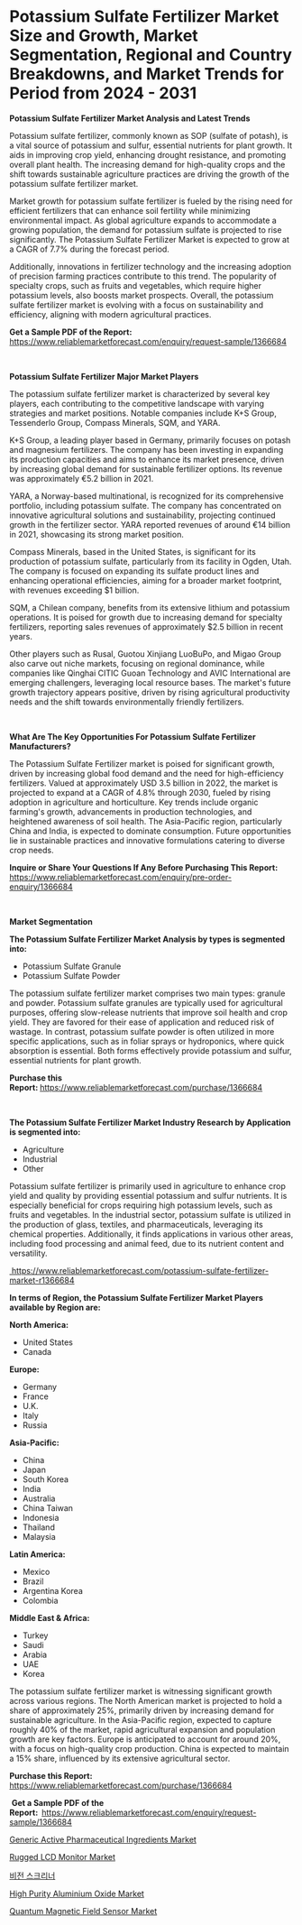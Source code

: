<p><h1>Potassium Sulfate Fertilizer Market Size and Growth, Market Segmentation, Regional and Country Breakdowns, and Market Trends for Period from 2024 -  2031</h1></p><p><strong>Potassium Sulfate Fertilizer Market Analysis and Latest Trends</strong></p>
<p><p>Potassium sulfate fertilizer, commonly known as SOP (sulfate of potash), is a vital source of potassium and sulfur, essential nutrients for plant growth. It aids in improving crop yield, enhancing drought resistance, and promoting overall plant health. The increasing demand for high-quality crops and the shift towards sustainable agriculture practices are driving the growth of the potassium sulfate fertilizer market.</p><p>Market growth for potassium sulfate fertilizer is fueled by the rising need for efficient fertilizers that can enhance soil fertility while minimizing environmental impact. As global agriculture expands to accommodate a growing population, the demand for potassium sulfate is projected to rise significantly. The Potassium Sulfate Fertilizer Market is expected to grow at a CAGR of 7.7% during the forecast period. </p><p>Additionally, innovations in fertilizer technology and the increasing adoption of precision farming practices contribute to this trend. The popularity of specialty crops, such as fruits and vegetables, which require higher potassium levels, also boosts market prospects. Overall, the potassium sulfate fertilizer market is evolving with a focus on sustainability and efficiency, aligning with modern agricultural practices.</p></p>
<p><strong>Get a Sample PDF of the Report:&nbsp;</strong> <a href="https://www.reliablemarketforecast.com/enquiry/request-sample/1366684?utm_campaign=1840&utm_medium=2&utm_source=Github&utm_content=ia&utm_term=06122024&utm_id=potassium-sulfate-fertilizer">https://www.reliablemarketforecast.com/enquiry/request-sample/1366684</a></p>
<p>&nbsp;</p>
<p><strong>Potassium Sulfate Fertilizer Major Market Players</strong></p>
<p><p>The potassium sulfate fertilizer market is characterized by several key players, each contributing to the competitive landscape with varying strategies and market positions. Notable companies include K+S Group, Tessenderlo Group, Compass Minerals, SQM, and YARA.</p><p>K+S Group, a leading player based in Germany, primarily focuses on potash and magnesium fertilizers. The company has been investing in expanding its production capacities and aims to enhance its market presence, driven by increasing global demand for sustainable fertilizer options. Its revenue was approximately €5.2 billion in 2021.</p><p>YARA, a Norway-based multinational, is recognized for its comprehensive portfolio, including potassium sulfate. The company has concentrated on innovative agricultural solutions and sustainability, projecting continued growth in the fertilizer sector. YARA reported revenues of around €14 billion in 2021, showcasing its strong market position.</p><p>Compass Minerals, based in the United States, is significant for its production of potassium sulfate, particularly from its facility in Ogden, Utah. The company is focused on expanding its sulfate product lines and enhancing operational efficiencies, aiming for a broader market footprint, with revenues exceeding $1 billion.</p><p>SQM, a Chilean company, benefits from its extensive lithium and potassium operations. It is poised for growth due to increasing demand for specialty fertilizers, reporting sales revenues of approximately $2.5 billion in recent years.</p><p>Other players such as Rusal, Guotou Xinjiang LuoBuPo, and Migao Group also carve out niche markets, focusing on regional dominance, while companies like Qinghai CITIC Guoan Technology and AVIC International are emerging challengers, leveraging local resource bases. The market's future growth trajectory appears positive, driven by rising agricultural productivity needs and the shift towards environmentally friendly fertilizers.</p></p>
<p>&nbsp;</p>
<p><strong>What Are The Key Opportunities For Potassium Sulfate Fertilizer Manufacturers?</strong></p>
<p><p>The Potassium Sulfate Fertilizer market is poised for significant growth, driven by increasing global food demand and the need for high-efficiency fertilizers. Valued at approximately USD 3.5 billion in 2022, the market is projected to expand at a CAGR of 4.8% through 2030, fueled by rising adoption in agriculture and horticulture. Key trends include organic farming's growth, advancements in production technologies, and heightened awareness of soil health. The Asia-Pacific region, particularly China and India, is expected to dominate consumption. Future opportunities lie in sustainable practices and innovative formulations catering to diverse crop needs.</p></p>
<p><strong>Inquire or Share Your Questions If Any Before Purchasing This Report:</strong> <a href="https://www.reliablemarketforecast.com/enquiry/pre-order-enquiry/1366684?utm_campaign=1840&utm_medium=2&utm_source=Github&utm_content=ia&utm_term=06122024&utm_id=potassium-sulfate-fertilizer">https://www.reliablemarketforecast.com/enquiry/pre-order-enquiry/1366684</a></p>
<p>&nbsp;</p>
<p><strong>Market Segmentation</strong></p>
<p><strong>The Potassium Sulfate Fertilizer Market Analysis by types is segmented into:</strong></p>
<p><ul><li>Potassium Sulfate Granule</li><li>Potassium Sulfate Powder</li></ul></p>
<p><p>The potassium sulfate fertilizer market comprises two main types: granule and powder. Potassium sulfate granules are typically used for agricultural purposes, offering slow-release nutrients that improve soil health and crop yield. They are favored for their ease of application and reduced risk of wastage. In contrast, potassium sulfate powder is often utilized in more specific applications, such as in foliar sprays or hydroponics, where quick absorption is essential. Both forms effectively provide potassium and sulfur, essential nutrients for plant growth.</p></p>
<p><strong>Purchase this Report:&nbsp;</strong><a href="https://www.reliablemarketforecast.com/purchase/1366684?utm_campaign=1840&utm_medium=2&utm_source=Github&utm_content=ia&utm_term=06122024&utm_id=potassium-sulfate-fertilizer">https://www.reliablemarketforecast.com/purchase/1366684</a></p>
<p>&nbsp;</p>
<p><strong>The Potassium Sulfate Fertilizer Market Industry Research by Application is segmented into:</strong></p>
<p><ul><li>Agriculture</li><li>Industrial</li><li>Other</li></ul></p>
<p><p>Potassium sulfate fertilizer is primarily used in agriculture to enhance crop yield and quality by providing essential potassium and sulfur nutrients. It is especially beneficial for crops requiring high potassium levels, such as fruits and vegetables. In the industrial sector, potassium sulfate is utilized in the production of glass, textiles, and pharmaceuticals, leveraging its chemical properties. Additionally, it finds applications in various other areas, including food processing and animal feed, due to its nutrient content and versatility.</p></p>
<p><a href="https://www.reliablemarketforecast.com/potassium-sulfate-fertilizer-market-r1366684?utm_campaign=1840&utm_medium=2&utm_source=Github&utm_content=ia&utm_term=06122024&utm_id=potassium-sulfate-fertilizer">&nbsp;https://www.reliablemarketforecast.com/potassium-sulfate-fertilizer-market-r1366684</a></p>
<p><strong>In terms of Region, the Potassium Sulfate Fertilizer Market Players available by Region are:</strong></p>
<p>
    <p> <strong> North America: </strong>
        <ul>
            <li>United States</li>
            <li>Canada</li>
        </ul>
        </p> 
    <p> <strong> Europe: </strong>
        <ul>
            <li>Germany</li>
            <li>France</li>
            <li>U.K.</li>
            <li>Italy</li>
            <li>Russia</li>
        </ul>
        </p> 
    <p> <strong> Asia-Pacific: </strong>
        <ul>
            <li>China</li>
            <li>Japan</li>
            <li>South Korea</li>
            <li>India</li>
            <li>Australia</li>
            <li>China Taiwan</li>
            <li>Indonesia</li>
            <li>Thailand</li>
            <li>Malaysia</li>
        </ul>
        </p> 
    <p> <strong> Latin America: </strong>
        <ul>
            <li>Mexico</li>
            <li>Brazil</li>
            <li>Argentina Korea</li>
            <li>Colombia</li>
        </ul>
        </p> 
    <p> <strong> Middle East & Africa: </strong>
        <ul>
            <li>Turkey</li>
            <li>Saudi</li>
            <li>Arabia</li>
            <li>UAE</li>
            <li>Korea</li>
        </ul>
    </p>
    </p>
<p><p>The potassium sulfate fertilizer market is witnessing significant growth across various regions. The North American market is projected to hold a share of approximately 25%, primarily driven by increasing demand for sustainable agriculture. In the Asia-Pacific region, expected to capture roughly 40% of the market, rapid agricultural expansion and population growth are key factors. Europe is anticipated to account for around 20%, with a focus on high-quality crop production. China is expected to maintain a 15% share, influenced by its extensive agricultural sector.</p></p>
<p><strong>Purchase this Report: </strong><a href="https://www.reliablemarketforecast.com/purchase/1366684?utm_campaign=1840&utm_medium=2&utm_source=Github&utm_content=ia&utm_term=06122024&utm_id=potassium-sulfate-fertilizer">https://www.reliablemarketforecast.com/purchase/1366684</a></p>
<p>&nbsp;<strong>Get a Sample PDF of the Report:&nbsp;&nbsp;</strong><a href="https://www.reliablemarketforecast.com/enquiry/request-sample/1366684?utm_campaign=1840&utm_medium=2&utm_source=Github&utm_content=ia&utm_term=06122024&utm_id=potassium-sulfate-fertilizer">https://www.reliablemarketforecast.com/enquiry/request-sample/1366684</a></p>
<p><strong></strong></p>
<p><p><a href="https://www.linkedin.com/pulse/generic-active-pharmaceutical-ingredients-market-trends-growth-siuff?utm_campaign=1840&utm_medium=2&utm_source=Github&utm_content=ia&utm_term=06122024&utm_id=potassium-sulfate-fertilizer">Generic Active Pharmaceutical Ingredients Market</a></p><p><a href="https://issuu.com/reportprime-2/docs/rugged-lcd-monitor-market-size-2030.pptx?utm_campaign=1840&utm_medium=2&utm_source=Github&utm_content=ia&utm_term=06122024&utm_id=potassium-sulfate-fertilizer">Rugged LCD Monitor Market</a></p><p><a href="https://github.com/laholand/Market-Research-Report-List-6/blob/main/223742327282.md?utm_campaign=1840&utm_medium=2&utm_source=Github&utm_content=ia&utm_term=06122024&utm_id=potassium-sulfate-fertilizer">비전 스크리너</a></p><p><a href="https://github.com/vimar16th/Market-Research-Report-List-7/blob/main/high-purity-aluminium-oxide-market.md?utm_campaign=1840&utm_medium=2&utm_source=Github&utm_content=ia&utm_term=06122024&utm_id=potassium-sulfate-fertilizer">High Purity Aluminium Oxide Market</a></p><p><a href="https://issuu.com/reportprime-2/docs/quantum-magnetic-field-sensor-market-size-2030.ppt?utm_campaign=1840&utm_medium=2&utm_source=Github&utm_content=ia&utm_term=06122024&utm_id=potassium-sulfate-fertilizer">Quantum Magnetic Field Sensor Market</a></p></p>